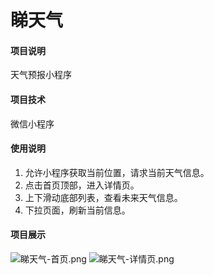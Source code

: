 # 睇天气
#### 项目说明
天气预报小程序

#### 项目技术
微信小程序

#### 使用说明
1. 允许小程序获取当前位置，请求当前天气信息。
2. 点击首页顶部，进入详情页。
3. 上下滑动底部列表，查看未来天气信息。
4. 下拉页面，刷新当前信息。

#### 项目展示
![睇天气-首页.png](https://i.loli.net/2019/08/20/sWG3yKmCqFrEYO2.png)
![睇天气-详情页.png](https://i.loli.net/2019/08/20/EHxAVP3NsLdri72.png)